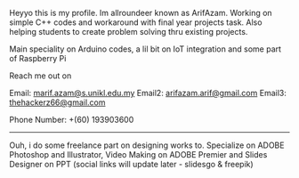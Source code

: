 Heyyo this is my profile. Im allroundeer known as ArifAzam. Working on simple C++ codes and workaround with final year projects task.
Also helping students to create problem solving thru existing projects.

Main speciality on Arduino codes, a lil bit on IoT integration and some part of Raspberry Pi

Reach me out on

Email: marif.azam@s.unikl.edu.my
Email2: arifazam.arif@gmail.com
Email3: thehackerz66@gmail.com

Phone Number: +(60) 193903600

----------------------------------------------------

Ouh, i do some freelance part on designing works to. Specialize on ADOBE Photoshop and Illustrator, Video Making on ADOBE Premier and Slides Designer on PPT
(social links will update later - slidesgo & freepik)

